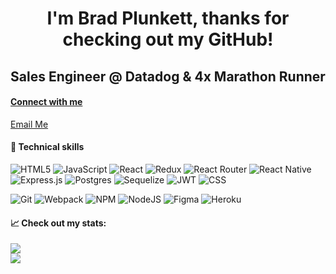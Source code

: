 <h1 align="center">
I'm Brad Plunkett, thanks for checking out my GitHub!
</h1>

<h2 align="center">
Sales Engineer @ Datadog & 4x Marathon Runner
</h2>

<h4>

<a href="https://www.linkedin.com/in/bradleyplunkett/">

Connect with me
</a>
</h4>

<a href="mailto:bradley.n.plunkett.16@gmail.com?subject=Email from Github README">Email Me</a> 

#### 💼 Technical skills
![HTML5](https://img.shields.io/badge/Code-HTML5-%23E34F26.svg?style=plastic&logo=html5&logoColor=%23E34F26)
![JavaScript](https://img.shields.io/badge/Code-JavaScript-yellow.svg?style=plastic&logo=javascript&logoColor=%23F7DF1E)
![React](https://img.shields.io/badge/Code-React-%2361DAFB.svg?style=plastic&logo=react&logoColor=%2361DAFB)
![Redux](https://img.shields.io/badge/Code-Redux-%23593d88.svg?style=plastic&logo=redux&logoColor=white)
![React Router](https://img.shields.io/badge/Code-React_Router-CA4245?style=plastic&logo=react-router&logoColor=CA4245)
![React Native](https://img.shields.io/badge/Code-React_Native-%2361DAFB.svg?style=plastic&logo=react&logoColor=%2361DAFB)
![Express.js](https://img.shields.io/badge/Code-Express.js-yellowgreen.svg?style=plastic&logo=express&logoColor=yellowgreen)
![Postgres](https://img.shields.io/badge/Code-PostgreSQL-%23316192.svg?style=plastic&logo=postgresql&logoColor=white)
![Sequelize](https://img.shields.io/badge/Code-Sequelize-52B0E7?style=plastic&logo=Sequelize&logoColor=52B0E7)
![JWT](https://img.shields.io/badge/Code-JWT-black?style=plastic&logo=JSON%20web%20tokens)
![CSS](https://img.shields.io/badge/Style-CSS-%231572B6.svg?style=plastic&logo=css3&logoColor=%231572B6)



![Git](https://img.shields.io/badge/Tools-Git-%23F05033.svg?style=plastic&logo=git&logoColor=%23F05033)
![Webpack](https://img.shields.io/badge/Tools-Webpack-%238DD6F9.svg?style=plastic&logo=webpack&logoColor=%238DD6F9)
![NPM](https://img.shields.io/badge/Code-NPM-red.svg?style=plastic&logo=npm&logoColor=white)
![NodeJS](https://img.shields.io/badge/Tools-Node.js-6DA55F?style=plastic&logo=node.js&logoColor=6DA55F)
![Figma](https://img.shields.io/badge/Tools-Figma-%23F24E1E.svg?style=plastic&logo=figma&logoColor=%23F24E1E)
![Heroku](https://img.shields.io/badge/Tools-Heroku-%23430098.svg?style=plastic&logo=heroku&logoColor=white)


#### 📈 Check out my stats:

<a href="https://github.com/bradleyplunkett">
  <img align="center" src="https://github-readme-stats.vercel.app/api?username=bradleyplunkett&hide=issues,stars&show_icons=true&theme=vision-friendly-dark" />
</a>

</br>

<a href="https://github.com/bradleyplunkett">
  <img align="center" src="https://github-readme-stats.vercel.app/api/top-langs/?username=bradleyplunkett&layout=compact&theme=vision-friendly-dark&hide=Ruby&card_width=448" />
</a>

